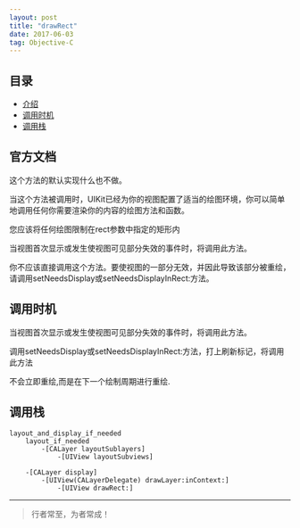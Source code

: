 ```yaml
---
layout: post
title: "drawRect"
date: 2017-06-03
tag: Objective-C
---
```






## 目录
* [介绍](#content1)
* [调用时机](#content2)
* [调用栈](#content3)



<!-- ************************************************ -->
## <a id="content1">官方文档</a>

这个方法的默认实现什么也不做。

当这个方法被调用时，UIKit已经为你的视图配置了适当的绘图环境，你可以简单地调用任何你需要渲染你的内容的绘图方法和函数。

您应该将任何绘图限制在rect参数中指定的矩形内

当视图首次显示或发生使视图可见部分失效的事件时，将调用此方法。

你不应该直接调用这个方法。要使视图的一部分无效，并因此导致该部分被重绘，请调用setNeedsDisplay或setNeedsDisplayInRect:方法。



<!-- ************************************************ -->
## <a id="content2">调用时机</a>

当视图首次显示或发生使视图可见部分失效的事件时，将调用此方法。

调用setNeedsDisplay或setNeedsDisplayInRect:方法，打上刷新标记，将调用此方法   

不会立即重绘,而是在下一个绘制周期进行重绘.


<!-- ************************************************ -->
## <a id="content3">调用栈</a>

```objc
layout_and_display_if_needed
    layout_if_needed
        -[CALayer layoutSublayers]
            -[UIView layoutSubviews]
        
    -[CALayer display]
        -[UIView(CALayerDelegate) drawLayer:inContext:]
            -[UIView drawRect:]
```


----------
>  行者常至，为者常成！


